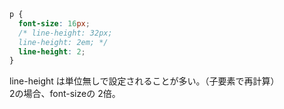 
```css
p {
  font-size: 16px;
  /* line-height: 32px;
  line-height: 2em; */
  line-height: 2;
}
```
line-height は単位無しで設定されることが多い。（子要素で再計算）  
2の場合、font-sizeの 2倍。


